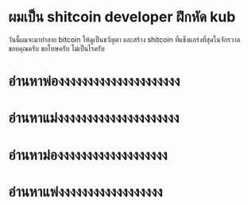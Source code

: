 # ผมเป็น shitcoin developer ฝึกหัด kub
วันนี้ผมจะมาทำลาย bitcoin ให้ดูเป็นขวัญตา และสร้าง shitcoin ที่แข็งแกร่งที่สุดในจักรวาล ขอบคุณครับ
ขอโทษครับ
ไม่เป็นไรครับ
# อ่านหาพ่องงงงงงงงงงงงงงงงงงงงง
# อ่านหาแม่งงงงงงงงงงงงงงงงงงงงง
# อ่านหาม่องงงงงงงงงงงงงงงงงงง
# อ่านหาแพ่งงงงงงงงงงงงงงงงงง